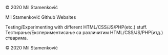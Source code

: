 © 2020 Mil Stamenković

Mil Stamenković Github Websites

Testing/Experimenting with different HTML/CSS/JS/PHP(etc.) stuff.
Тестирање/Експериментисање са различитим HTML/CSS/JS/PHP(итд.) стварима.

© 2020 Mil Stamenković